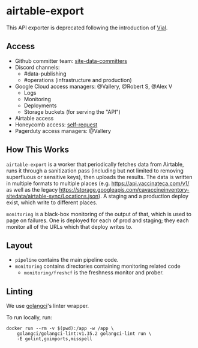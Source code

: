# airtable-export

This API exporter is deprecated following the introduction of [Vial](https://github.com/CAVaccineInventory/vial).

## Access
* Github committer team: [site-data-committers](https://github.com/orgs/CAVaccineInventory/teams/site-data-committers)
* Discord channels:
    * #data-publishing
    * #operations (infrastructure and production)
* Google Cloud access managers: @Vallery, @Robert S, @Alex V
    * Logs
    * Monitoring
    * Deployments
    * Storage buckets (for serving the "API")
* Airtable access
* Honeycomb access: [self-request](https://ui.honeycomb.io/join_team/vaccinateca)
* Pagerduty access managers: @Vallery


## How This Works

`airtable-export` is a worker that periodically fetches data from
Airtable, runs it through a sanitization pass (including but not
limited to removing superfluous or sensitive keys), then uploads the
results.  The data is written in multiple formats to multiple places
(e.g. https://api.vaccinateca.com/v1/ as well as the legacy
https://storage.googleapis.com/cavaccineinventory-sitedata/airtable-sync/Locations.json).
A staging and a production deploy exist, which write to different
places.

`monitoring` is a black-box monitoring of the output of that, which is
used to page on failures.  One is deployed for each of prod and
staging; they each monitor all of the URLs which that deploy writes to.

## Layout

* `pipeline` contains the main pipeline code.
* `monitoring` contains directories containing monitoring related code
  * `monitoring/freshcf` is the freshness monitor and prober.

## Linting

We use [golangci](https://golangci-lint.run/)'s linter wrapper.

To run locally, run:

``` shell
docker run --rm -v $(pwd):/app -w /app \
    golangci/golangci-lint:v1.35.2 golangci-lint run \
    -E golint,goimports,misspell
```
